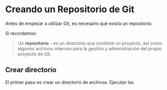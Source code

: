# Creando un Repositorio de Git

Antes de empezar a utilizar Git, es necesario que exista un repositorio.

Si recordamos:

> Un **repositorio** - es un directorio que contiene un proyecto, así como algunos archivos internos para la gestión y administración del propio proyecto de Git.

## Crear directorio
El primer paso es crear un directorio de archivos.
Ejecutar las 


<!--stackedit_data:
eyJoaXN0b3J5IjpbLTE2NjgwNTA5MDZdfQ==
-->
